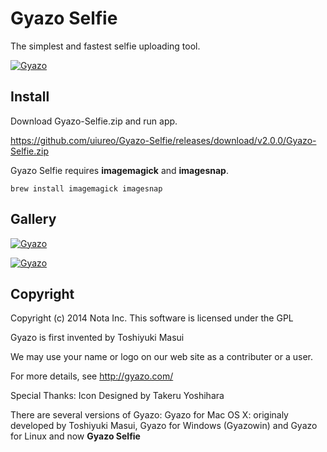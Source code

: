 # Gyazo Selfie
The simplest and fastest selfie  uploading tool.

[![Gyazo](https://i.gyazo.com/ddfc83c16c92f66a48529c80090803b5.png)](https://gyazo.com/ddfc83c16c92f66a48529c80090803b5)

## Install
Download Gyazo-Selfie.zip and run app.

https://github.com/uiureo/Gyazo-Selfie/releases/download/v2.0.0/Gyazo-Selfie.zip

Gyazo Selfie requires **imagemagick** and **imagesnap**.

```
brew install imagemagick imagesnap
```

## Gallery
[![Gyazo](https://i.gyazo.com/e9b0258c160410c4145903a43dcf917b.png)](https://gyazo.com/e9b0258c160410c4145903a43dcf917b)

[![Gyazo](https://i.gyazo.com/3939b7408168c83997253ed4d74b0020.png)](https://gyazo.com/3939b7408168c83997253ed4d74b0020)

## Copyright

Copyright (c) 2014 Nota Inc.
This software is licensed under the GPL

Gyazo is first invented by Toshiyuki Masui

We may use your name or logo on our web site as
a contributer or a user.

For more details, see
http://gyazo.com/

Special Thanks:
Icon Designed by Takeru Yoshihara

There are several versions of Gyazo:
Gyazo for Mac OS X: originaly developed by Toshiyuki Masui,
Gyazo for Windows (Gyazowin)  and
Gyazo for Linux and now
**Gyazo Selfie**
